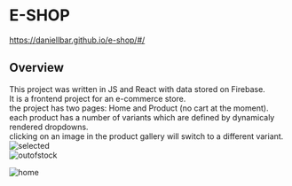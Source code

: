 # E-SHOP

https://daniellbar.github.io/e-shop/#/

## Overview
This project was written in JS and React with data stored on Firebase.  
It is a frontend project for an e-commerce store.  
the project has two pages: Home and Product (no cart at the moment).  
each product has a number of variants which are defined by dynamicaly rendered dropdowns.  
clicking on an image in the product gallery will switch to a different variant.    
![selected](https://res.cloudinary.com/dcnijwmki/image/upload/v1629032250/clothing_shop/git/jaguar.selected_n3yzj9.png)  
![outofstock](https://res.cloudinary.com/dcnijwmki/image/upload/v1629032259/clothing_shop/git/outofstock_nledtg.png)


![home](https://res.cloudinary.com/dcnijwmki/image/upload/v1629032170/clothing_shop/git/home_gehvyk.png)






